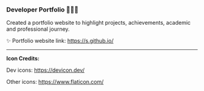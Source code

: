 ### Developer Portfolio 👩🏻‍💻
Created a portfolio website to highlight projects, achievements, academic and professional journey.

✨ Portfolio website link: https://s.github.io/

-------------------

**Icon Credits:**

Dev icons: https://devicon.dev/

Other icons: https://www.flaticon.com/
